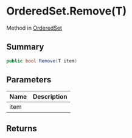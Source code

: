 # OrderedSet.Remove(T)

Method in [OrderedSet](/api/csharp/yarn.compiler.upgrader.orderedset.md)

## Summary



```csharp
public bool Remove(T item)
```

## Parameters

|Name|Description|
|:---|:---|
|item||

## Returns



